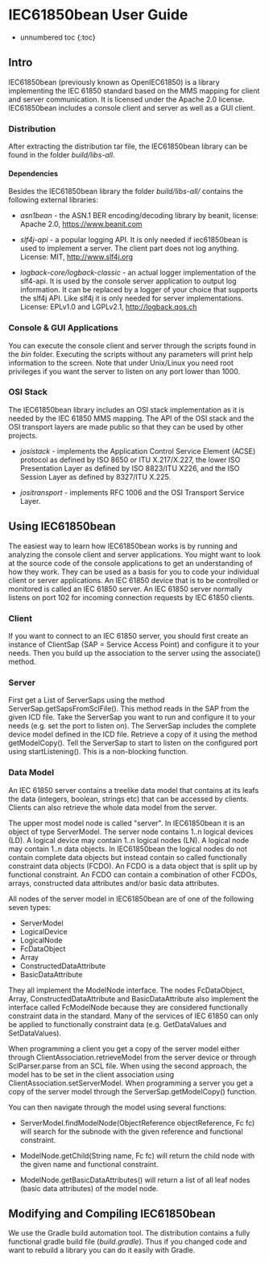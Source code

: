 # IEC61850bean User Guide

* unnumbered toc
{:toc}

## Intro

IEC61850bean (previously known as OpenIEC61850) is a library implementing the IEC 61850 standard based on the MMS mapping for client and server communication. It is licensed under the Apache 2.0 license. IEC61850bean includes a console client and server as well as a GUI client.

### Distribution

After extracting the distribution tar file, the IEC61850bean library can be found in the folder *build/libs-all*.

#### Dependencies

Besides the IEC61850bean library the folder *build/libs-all/* contains the following external libraries:

* *asn1bean* - the ASN.1 BER encoding/decoding library by beanit, license: Apache 2.0, https://www.beanit.com

* *slf4j-api* - a popular logging API. It is only needed if iec61850bean is used to implement a server. The client part does not log anything.  License: MIT, http://www.slf4j.org

* *logback-core/logback-classic* - an actual logger implementation of the slf4-api. It is used by the console server application to output log information. It can be replaced by a logger of your choice that supports the slf4j API. Like slf4j it is only needed for server implementations. License: EPLv1.0 and LGPLv2.1, http://logback.qos.ch



### Console & GUI Applications

You can execute the console client and server through the scripts found in the *bin* folder.  Executing the scripts without any parameters will print help information to the screen. Note that under Unix/Linux you need root privileges if you want the server to listen on any port lower than 1000.

### OSI Stack

The IEC61850bean library includes an OSI stack implementation as it is needed by the IEC 61850 MMS mapping. The API of the OSI stack and the OSI transport layers are made public so that they can be used by other projects.

* *josistack* - implements the Application Control Service Element (ACSE) protocol as defined by ISO 8650 or ITU X.217/X.227, the lower ISO Presentation Layer as defined by ISO 8823/ITU X226, and the ISO Session Layer as defined by 8327/ITU X.225.

* *jositransport* - implements RFC 1006 and the OSI Transport Service Layer.


## Using IEC61850bean

The easiest way to learn how IEC61850bean works is by running and analyzing the console client and server applications. You might want to look at the source code of the console applications to get an understanding of how they work. They can be used as a basis for you to code your individual client or server applications. An IEC 61850 device that is to be controlled or monitored is called an IEC 61850 server. An IEC 61850 server normally listens on port 102 for incoming connection requests by IEC 61850 clients.

### Client

If you want to connect to an IEC 61850 server, you should first create an instance of ClientSap (SAP = Service Access Point) and configure it to your needs. Then you build up the association to the server using the associate() method.

### Server

First get a List of ServerSaps using the method ServerSap.getSapsFromSclFile(). This method reads in the SAP from the given ICD file. Take the ServerSap you want to run and configure it to your needs (e.g. set the port to listen on). The ServerSap includes the complete device model defined in the ICD file. Retrieve a copy of it using the method getModelCopy(). Tell the ServerSap to start to listen on the configured port using startListening(). This is a non-blocking function.

### Data Model

An IEC 61850 server contains a treelike data model that contains at its leafs the data (integers, boolean, strings etc) that can be accessed by clients. Clients can also retrieve the whole data model from the server.

The upper most model node is called "server". In IEC61850bean it is an object of type ServerModel. The server node contains 1..n logical devices (LD). A logical device may contain 1..n logical nodes (LN). A logical node may contain 1..n data objects. In IEC61850bean the logical nodes do not contain complete data objects but instead contain so called functionally constraint data objects (FCDO). An FCDO is a data object that is split up by functional constraint. An FCDO can contain a combination of other FCDOs, arrays, constructed data attributes and/or basic data attributes.

All nodes of the server model in IEC61850bean are of one of the following seven types:

* ServerModel
* LogicalDevice
* LogicalNode
* FcDataObject
* Array
* ConstructedDataAttribute
* BasicDataAttribute

They all implement the ModelNode interface. The nodes FcDataObject, Array, ConstructedDataAttribute and BasicDataAttribute also implement the interface called FcModelNode because they are considered functionally constraint data in the standard. Many of the services of IEC 61850 can only be applied to functionally constraint data (e.g. GetDataValues and SetDataValues).

When programming a client you get a copy of the server model either through ClientAssociation.retrieveModel from the server device or through SclParser.parse from an SCL file. When using the second approach, the model has to be set in the client association using ClientAssociation.setServerModel. When programming a server you get a copy of the server model through the ServerSap.getModelCopy() function.

You can then navigate through the model using several functions:

* ServerModel.findModelNode(ObjectReference objectReference, Fc fc) will search for the subnode with the given reference and functional constraint.

* ModelNode.getChild(String name, Fc fc) will return the child node with the given name and functional constraint.

* ModelNode.getBasicDataAttributes() will return a list of all leaf nodes (basic data attributes) of the model node.



## Modifying and Compiling IEC61850bean

We use the Gradle build automation tool. The distribution contains a fully functional gradle build file (*build.gradle*). Thus if you changed code and want to rebuild a library you can do it easily with Gradle.
